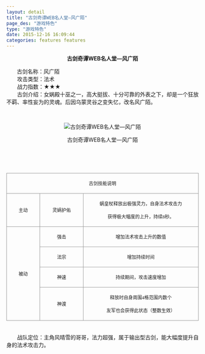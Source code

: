 ```yaml
---
layout: detail
title: "古剑奇谭WEB名人堂—风广陌"
page_des: "游戏特色"
type: "游戏特色"
date: 2015-12-16 16:09:44
categories: features features
--- 
```

 <p style="TEXT-ALIGN:center"><B>古剑奇谭WEB名人堂—风广陌</B>
 
<p>&nbsp;&nbsp;&nbsp;&nbsp;&nbsp;&nbsp;&nbsp;古剑名称：风广陌<br>　　攻击类型：法术<br>　　战力指数：★★★<br>　　古剑介绍：女娲殿十巫之一，高大挺拔、十分可靠的外表之下，却是一个狂放不羁、率性妄为的灵魂。后因乌蒙灵谷之变失忆，改名风广陌。</p><p>&nbsp;</p><p style="text-align: center;"><img title="古剑奇谭WEB名人堂—风广陌" alt="古剑奇谭WEB名人堂—风广陌" src="http://dev.36b.me/current/gjqt/img/resource/505.jpg"></p><p style="text-align: center;">古剑奇谭WEB名人堂—风广陌</p><p>&nbsp;</p><p>&nbsp;</p><table width="529"><tbody><tr style="height: 38px;"><td style="padding: 1px; border: 1px solid rgb(150, 150, 150);" colspan="3" valign="middle" width="529"><p style="text-align: center;"><span style="font-family: 宋体; font-size: 12px;">古剑技能说明</span></p></td></tr><tr style="height: 74px;"><td style="border-width: medium 1px 1px; border-style: none solid solid; border-color: currentColor rgb(150, 150, 150) rgb(150, 150, 150); padding: 1px;" valign="middle" width="90"><p style="text-align: center;"><span style="font-family: 宋体; font-size: 12px;">主动</span></p></td><td style="border-width: 1px 1px 1px medium; border-style: solid solid solid none; border-color: rgb(150, 150, 150) rgb(150, 150, 150) rgb(150, 150, 150) currentColor; padding: 1px;" valign="middle" width="119"><p style="text-align: center;"><span style="font-family: 宋体; font-size: 12px;">灵娲护佑</span></p></td><td style="border-width: 1px 1px 1px medium; border-style: solid solid solid none; border-color: rgb(150, 150, 150) rgb(150, 150, 150) rgb(150, 150, 150) currentColor; padding: 1px;" valign="middle" width="321"><p style="text-align: center;"><span style="font-family: 宋体; font-size: 12px;">蜗皇杖释放出极强灵力，自身法术攻击力</span></p><p style="text-align: center;"><span style="font-family: 宋体; font-size: 12px;">获得极大幅度的上升，持续<span style="font-family: Times New Roman;">8</span><span style="font-family: 宋体;">秒。</span></span></p></td></tr><tr style="height: 38px;"><td style="border-width: medium 1px 1px; border-style: none solid solid; border-color: currentColor rgb(150, 150, 150) rgb(150, 150, 150); padding: 1px;" rowspan="4" valign="middle" width="90"><p style="text-align: center;"><span style="font-family: 宋体; font-size: 12px;">被动</span></p></td><td style="border-width: medium 1px 1px medium; border-style: none solid solid none; border-color: currentColor rgb(150, 150, 150) rgb(150, 150, 150) currentColor; padding: 1px;" valign="middle" width="119"><p style="text-align: center;"><span style="font-family: 宋体; font-size: 12px;">强击</span></p></td><td style="border-width: medium 1px 1px medium; border-style: none solid solid none; border-color: currentColor rgb(150, 150, 150) rgb(150, 150, 150) currentColor; padding: 1px;" valign="middle" width="321"><p style="text-align: center;"><span style="font-family: 宋体; font-size: 12px;">增加法术攻击上升的数值</span></p></td></tr><tr style="height: 38px;"><td style="border-width: medium 1px 1px medium; border-style: none solid solid none; border-color: currentColor rgb(150, 150, 150) rgb(150, 150, 150) currentColor; padding: 1px;" valign="middle" width="119"><p style="text-align: center;"><span style="font-family: 宋体; font-size: 12px;">法宗</span></p></td><td style="border-width: medium 1px 1px medium; border-style: none solid solid none; border-color: currentColor rgb(150, 150, 150) rgb(150, 150, 150) currentColor; padding: 1px;" valign="middle" width="321"><p style="text-align: center;"><span style="font-family: 宋体; font-size: 12px;">增加持续时间</span></p></td></tr><tr style="height: 38px;"><td style="border-width: medium 1px 1px medium; border-style: none solid solid none; border-color: currentColor rgb(150, 150, 150) rgb(150, 150, 150) currentColor; padding: 1px;" valign="middle" width="119"><p style="text-align: center;"><span style="font-family: 宋体; font-size: 12px;">神速</span></p></td><td style="border-width: medium 1px 1px medium; border-style: none solid solid none; border-color: currentColor rgb(150, 150, 150) rgb(150, 150, 150) currentColor; padding: 1px;" valign="middle" width="321"><p style="text-align: center;"><span style="font-family: 宋体; font-size: 12px;">持续期间，攻击速度增加</span></p></td></tr><tr style="height: 75px;"><td style="border-width: medium 1px 1px medium; border-style: none solid solid none; border-color: currentColor rgb(150, 150, 150) rgb(150, 150, 150) currentColor; padding: 1px;" valign="middle" width="119"><p style="text-align: center;"><span style="font-family: 宋体; font-size: 12px;">神渡</span></p></td><td style="border-width: medium 1px 1px medium; border-style: none solid solid none; border-color: currentColor rgb(150, 150, 150) rgb(150, 150, 150) currentColor; padding: 1px;" valign="middle" width="321"><p style="text-align: center;"><span style="font-family: 宋体; font-size: 12px;">释放时自身周围<span style="font-family: Times New Roman;">4</span><span style="font-family: 宋体;">格范围内数个</span></span></p><p style="text-align: center;"><span style="font-family: 宋体; font-size: 12px;">友军也会获得此状态（整数生效）</span></p></td></tr></tbody></table><p><br>　　战队定位：主角风晴雪的哥哥，法力超强，属于输出型古剑，能大幅度提升自身的法术攻击力。</p>